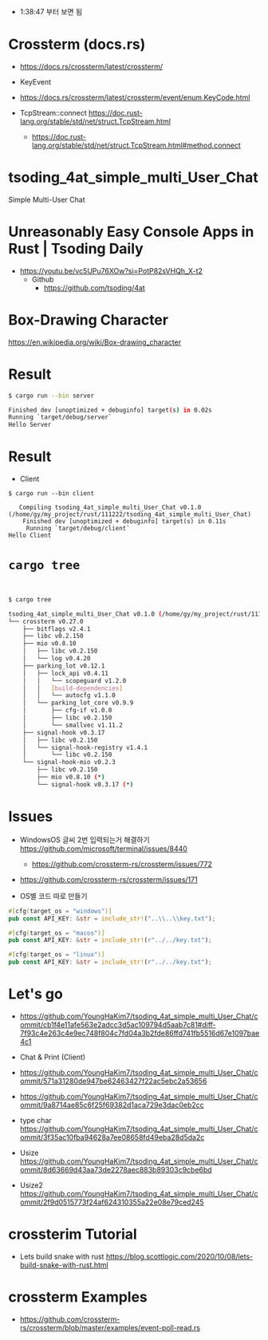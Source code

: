 - 1:38:47 부터 보면 됨 

# Crossterm (docs.rs)

- https://docs.rs/crossterm/latest/crossterm/

- KeyEvent
 - https://docs.rs/crossterm/latest/crossterm/event/enum.KeyCode.html

- TcpStream::connect https://doc.rust-lang.org/stable/std/net/struct.TcpStream.html 
  - https://doc.rust-lang.org/stable/std/net/struct.TcpStream.html#method.connect

# tsoding_4at_simple_multi_User_Chat
Simple Multi-User Chat

# Unreasonably Easy Console Apps in Rust | Tsoding Daily
- https://youtu.be/vc5UPu76XOw?si=PotP82sVHQh_X-t2
  - Github
    - https://github.com/tsoding/4at

# Box-Drawing Character

https://en.wikipedia.org/wiki/Box-drawing_character

# Result

```bash
$ cargo run --bin server

Finished dev [unoptimized + debuginfo] target(s) in 0.02s
Running `target/debug/server`
Hello Server

```
# Result

- Client

```
$ cargo run --bin client

   Compiling tsoding_4at_simple_multi_User_Chat v0.1.0 (/home/gy/my_project/rust/111222/tsoding_4at_simple_multi_User_Chat)
    Finished dev [unoptimized + debuginfo] target(s) in 0.11s
     Running `target/debug/client`
Hello Client

```


# ```cargo tree```

```bash
  

$ cargo tree

tsoding_4at_simple_multi_User_Chat v0.1.0 (/home/gy/my_project/rust/111222/tsoding_4at_simple_multi_User_Chat)
└── crossterm v0.27.0
    ├── bitflags v2.4.1
    ├── libc v0.2.150
    ├── mio v0.8.10
    │   ├── libc v0.2.150
    │   └── log v0.4.20
    ├── parking_lot v0.12.1
    │   ├── lock_api v0.4.11
    │   │   └── scopeguard v1.2.0
    │   │   [build-dependencies]
    │   │   └── autocfg v1.1.0
    │   └── parking_lot_core v0.9.9
    │       ├── cfg-if v1.0.0
    │       ├── libc v0.2.150
    │       └── smallvec v1.11.2
    ├── signal-hook v0.3.17
    │   ├── libc v0.2.150
    │   └── signal-hook-registry v1.4.1
    │       └── libc v0.2.150
    └── signal-hook-mio v0.2.3
        ├── libc v0.2.150
        ├── mio v0.8.10 (*)
        └── signal-hook v0.3.17 (*)

```
# Issues

- WindowsOS 글씨 2번 입력되는거 해결하기 https://github.com/microsoft/terminal/issues/8440
  - https://github.com/crossterm-rs/crossterm/issues/772

- https://github.com/crossterm-rs/crossterm/issues/171 

- OS별 코드 따로 만들기
```rs
#[cfg(target_os = "windows")]
pub const API_KEY: &str = include_str!("..\\..\\key.txt");

#[cfg(target_os = "macos")]
pub const API_KEY: &str = include_str!(r"../../key.txt");

#[cfg(target_os = "linux")]
pub const API_KEY: &str = include_str!(r"../../key.txt");
```

# Let's go

- https://github.com/YoungHaKim7/tsoding_4at_simple_multi_User_Chat/commit/cb1f4e11afe563e2adcc3d5ac109794d5aab7c81#diff-7f93c4e263c4e9ec748f804c7fd04a3b2fde86ffd741fb5516d67e1097bae4c1

- Chat & Print (Client)
 - https://github.com/YoungHaKim7/tsoding_4at_simple_multi_User_Chat/commit/571a31280de947be62463427f22ac5ebc2a53656 

- https://github.com/YoungHaKim7/tsoding_4at_simple_multi_User_Chat/commit/9a8714ae85c6f25f69382d1aca729e3dac0eb2cc 

- type char https://github.com/YoungHaKim7/tsoding_4at_simple_multi_User_Chat/commit/3f35ac10fba94628a7ee08658fd49eba28d5da2c

- Usize https://github.com/YoungHaKim7/tsoding_4at_simple_multi_User_Chat/commit/8d63669d43aa73de2278aec883b89303c9cbe6bd 

- Usize2 https://github.com/YoungHaKim7/tsoding_4at_simple_multi_User_Chat/commit/2f9d0515773f24af624310355a22e08e79ced245 


# crossterim Tutorial

- Lets build snake with rust https://blog.scottlogic.com/2020/10/08/lets-build-snake-with-rust.html

# crossterm Examples

- https://github.com/crossterm-rs/crossterm/blob/master/examples/event-poll-read.rs
